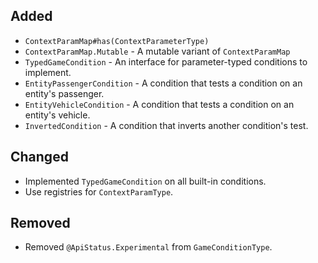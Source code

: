 ## Added
- `ContextParamMap#has(ContextParameterType)`
- `ContextParamMap.Mutable` - A mutable variant of `ContextParamMap`
- `TypedGameCondition` - An interface for parameter-typed conditions to implement.
- `EntityPassengerCondition` - A condition that tests a condition on an entity's passenger.
- `EntityVehicleCondition` - A condition that tests a condition on an entity's vehicle.
- `InvertedCondition` - A condition that inverts another condition's test.

## Changed
- Implemented `TypedGameCondition` on all built-in conditions.
- Use registries for `ContextParamType`.

## Removed
- Removed `@ApiStatus.Experimental` from `GameConditionType`.